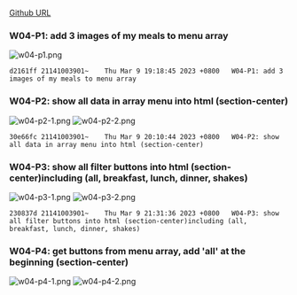 [Github URL](https://github.com/211410039/1112-1N-js-demo-id/tree/main/demo/md/w02_39)

### W04-P1: add 3 images of my meals to menu array

![w04-p1.png](https://qmfqlvkbasosvmqhicrw.supabase.co/storage/v1/object/public/demo-39/md_img/w04-p1.png?t=2023-03-09T11%3A17%3A56.474Z)

```
d2161ff 21141003901~    Thu Mar 9 19:18:45 2023 +0800   W04-P1: add 3 images of my meals to menu array
```

### W04-P2: show all data in array menu into html (section-center)

![w04-p2-1.png](https://qmfqlvkbasosvmqhicrw.supabase.co/storage/v1/object/public/demo-39/md_img/w04-p2-1.png?t=2023-03-09T12%3A08%3A04.863Z)
![w04-p2-2.png](https://qmfqlvkbasosvmqhicrw.supabase.co/storage/v1/object/public/demo-39/md_img/w04-p2-2.png?t=2023-03-09T12%3A08%3A04.863Z)

```
30e66fc 21141003901~    Thu Mar 9 20:10:44 2023 +0800   W04-P2: show all data in array menu into html (section-center)
```

### W04-P3: show all filter buttons into html (section-center)including (all, breakfast, lunch, dinner, shakes) 

![w04-p3-1.png](https://qmfqlvkbasosvmqhicrw.supabase.co/storage/v1/object/public/demo-39/md_img/w04-p3-1.png?t=2023-03-09T12%3A08%3A04.863Z)
![w04-p3-2.png](https://qmfqlvkbasosvmqhicrw.supabase.co/storage/v1/object/public/demo-39/md_img/w04-p3-2.png?t=2023-03-09T12%3A08%3A04.863Z)

```
230837d 21141003901~    Thu Mar 9 21:31:36 2023 +0800   W04-P3: show all filter buttons into html (section-center)including (all, breakfast, lunch, dinner, shakes)
```

### W04-P4: get buttons from menu array, add 'all' at the beginning (section-center)

![w04-p4-1.png](https://qmfqlvkbasosvmqhicrw.supabase.co/storage/v1/object/public/demo-39/md_img/w04-p4-1.png?t=2023-03-09T12%3A08%3A04.863Z)
![w04-p4-2.png](https://qmfqlvkbasosvmqhicrw.supabase.co/storage/v1/object/public/demo-39/md_img/w04-p4-2.png?t=2023-03-09T12%3A08%3A04.863Z)

```

```
